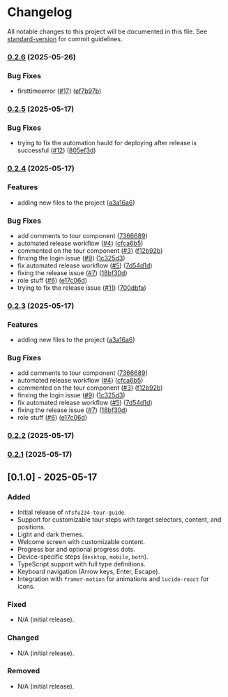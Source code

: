 # Changelog

All notable changes to this project will be documented in this file. See [standard-version](https://github.com/conventional-changelog/standard-version) for commit guidelines.

### [0.2.6](https://github.com/nforshifu234dev/nfsfu234-tour-guide/compare/v0.2.5...v0.2.6) (2025-05-26)


### Bug Fixes

* firsttimeerror ([#17](https://github.com/nforshifu234dev/nfsfu234-tour-guide/issues/17)) ([ef7b97b](https://github.com/nforshifu234dev/nfsfu234-tour-guide/commit/ef7b97b41520b43af6bbdc54d7da1e2ca66b70ce))

### [0.2.5](https://github.com/nforshifu234dev/nfsfu234-tour-guide/compare/v0.2.4...v0.2.5) (2025-05-17)


### Bug Fixes

* trying to fix the automation hauld for deploying after release is successful ([#12](https://github.com/nforshifu234dev/nfsfu234-tour-guide/issues/12)) ([805ef3d](https://github.com/nforshifu234dev/nfsfu234-tour-guide/commit/805ef3d31cb2931fb1574b329a53800a7e9b707a))

### [0.2.4](https://github.com/nforshifu234dev/nfsfu234-tour-guide/compare/v0.2.0...v0.2.4) (2025-05-17)


### Features

* adding new files to the project ([a3a16a6](https://github.com/nforshifu234dev/nfsfu234-tour-guide/commit/a3a16a6644e87e51a9c71101b203ce90b79344c9))


### Bug Fixes

* add comments to tour component ([7366689](https://github.com/nforshifu234dev/nfsfu234-tour-guide/commit/7366689cda5c557b94731117b066782a8a5a7de8))
* automated release workflow ([#4](https://github.com/nforshifu234dev/nfsfu234-tour-guide/issues/4)) ([cfca6b5](https://github.com/nforshifu234dev/nfsfu234-tour-guide/commit/cfca6b53ea14132d34ea59eea06c200eeaddb627))
* commented on the tour component ([#3](https://github.com/nforshifu234dev/nfsfu234-tour-guide/issues/3)) ([f12b92b](https://github.com/nforshifu234dev/nfsfu234-tour-guide/commit/f12b92b1bf9443ff757783684ac5c8fb1800d7a2))
* finxing the login issue ([#9](https://github.com/nforshifu234dev/nfsfu234-tour-guide/issues/9)) ([1c325d3](https://github.com/nforshifu234dev/nfsfu234-tour-guide/commit/1c325d3c45a4ad154f5a3f42501c62530d6be401))
* fix automated release workflow ([#5](https://github.com/nforshifu234dev/nfsfu234-tour-guide/issues/5)) ([7d54d1d](https://github.com/nforshifu234dev/nfsfu234-tour-guide/commit/7d54d1d4de40f5ff56dfe3bcca62861c35d9fabb))
* fixing the release issue ([#7](https://github.com/nforshifu234dev/nfsfu234-tour-guide/issues/7)) ([18bf30d](https://github.com/nforshifu234dev/nfsfu234-tour-guide/commit/18bf30df6f8dcf005c17ff48eb8a7e58fae34ccd))
* role stuff ([#6](https://github.com/nforshifu234dev/nfsfu234-tour-guide/issues/6)) ([e17c06d](https://github.com/nforshifu234dev/nfsfu234-tour-guide/commit/e17c06dc78ac7139b004133e7ef89d45f446f4c1))
* trying to fix the release issue ([#11](https://github.com/nforshifu234dev/nfsfu234-tour-guide/issues/11)) ([700dbfa](https://github.com/nforshifu234dev/nfsfu234-tour-guide/commit/700dbfa58fe56b85b8290b2a428206b53789dcea))

### [0.2.3](https://github.com/nforshifu234dev/nfsfu234-tour-guide/compare/v0.2.0...v0.2.3) (2025-05-17)


### Features

* adding new files to the project ([a3a16a6](https://github.com/nforshifu234dev/nfsfu234-tour-guide/commit/a3a16a6644e87e51a9c71101b203ce90b79344c9))


### Bug Fixes

* add comments to tour component ([7366689](https://github.com/nforshifu234dev/nfsfu234-tour-guide/commit/7366689cda5c557b94731117b066782a8a5a7de8))
* automated release workflow ([#4](https://github.com/nforshifu234dev/nfsfu234-tour-guide/issues/4)) ([cfca6b5](https://github.com/nforshifu234dev/nfsfu234-tour-guide/commit/cfca6b53ea14132d34ea59eea06c200eeaddb627))
* commented on the tour component ([#3](https://github.com/nforshifu234dev/nfsfu234-tour-guide/issues/3)) ([f12b92b](https://github.com/nforshifu234dev/nfsfu234-tour-guide/commit/f12b92b1bf9443ff757783684ac5c8fb1800d7a2))
* finxing the login issue ([#9](https://github.com/nforshifu234dev/nfsfu234-tour-guide/issues/9)) ([1c325d3](https://github.com/nforshifu234dev/nfsfu234-tour-guide/commit/1c325d3c45a4ad154f5a3f42501c62530d6be401))
* fix automated release workflow ([#5](https://github.com/nforshifu234dev/nfsfu234-tour-guide/issues/5)) ([7d54d1d](https://github.com/nforshifu234dev/nfsfu234-tour-guide/commit/7d54d1d4de40f5ff56dfe3bcca62861c35d9fabb))
* fixing the release issue ([#7](https://github.com/nforshifu234dev/nfsfu234-tour-guide/issues/7)) ([18bf30d](https://github.com/nforshifu234dev/nfsfu234-tour-guide/commit/18bf30df6f8dcf005c17ff48eb8a7e58fae34ccd))
* role stuff ([#6](https://github.com/nforshifu234dev/nfsfu234-tour-guide/issues/6)) ([e17c06d](https://github.com/nforshifu234dev/nfsfu234-tour-guide/commit/e17c06dc78ac7139b004133e7ef89d45f446f4c1))

### [0.2.2](https://github.com/nforshifu234dev/nfsfu234-tour-guide/compare/v0.2.1...v0.2.2) (2025-05-17)

### [0.2.1](https://github.com/nforshifu234dev/nfsfu234-tour-guide/compare/v0.2.0...v0.2.1) (2025-05-17)

## [0.1.0] - 2025-05-17

### Added

- Initial release of `nfsfu234-tour-guide`.
- Support for customizable tour steps with target selectors, content, and positions.
- Light and dark themes.
- Welcome screen with customizable content.
- Progress bar and optional progress dots.
- Device-specific steps (`desktop`, `mobile`, `both`).
- TypeScript support with full type definitions.
- Keyboard navigation (Arrow keys, Enter, Escape).
- Integration with `framer-motion` for animations and `lucide-react` for icons.

### Fixed

- N/A (initial release).

### Changed

- N/A (initial release).

### Removed

- N/A (initial release).
